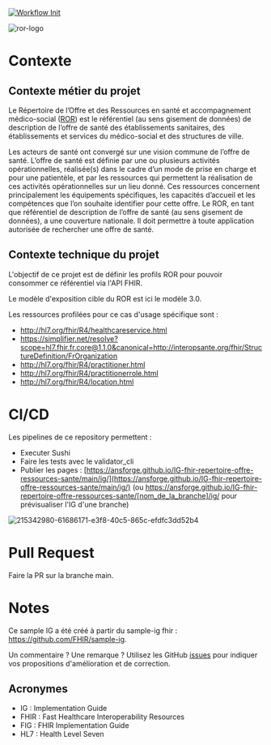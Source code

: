 [![Workflow Init](https://github.com/ansforge/FIG_ans.fhir.fr.ror30/actions/workflows/fhir-worklows.yml/badge.svg)](https://github.com/ansforge/FIG_ans.fhir.fr.ror30/actions/workflows/fhir-worklows.yml)

![ror-logo](https://github.com/ansforge/IG-fhir-repertoire-offre-ressources-sante/assets/117643165/732ffe22-fbb8-470f-92a1-c6f7252be914)

# Contexte

## Contexte métier du projet
Le Répertoire de l’Offre et des Ressources en santé et accompagnement médico-social ([ROR](https://esante.gouv.fr/produits-services/repertoire-ror)) est le référentiel (au sens gisement de données) de description de l’offre de santé des établissements sanitaires, des établissements et services du médico-social et des structures de ville.

Les acteurs de santé ont convergé sur une vision commune de l’offre de santé. L’offre de santé est définie par une ou plusieurs activités opérationnelles, réalisée(s) dans le cadre d’un mode de prise en charge et pour une patientèle, et par les ressources qui permettent la réalisation de ces activités opérationnelles sur un lieu donné. Ces ressources concernent principalement les équipements spécifiques, les capacités d’accueil et les compétences que l’on souhaite identifier pour cette offre.
Le ROR, en tant que référentiel de description de l’offre de santé (au sens gisement de données), a une couverture nationale. Il doit permettre à toute application autorisée de rechercher une offre de santé.

## Contexte technique du projet
L'objectif de ce projet est de définir les profils ROR pour pouvoir consommer ce référentiel via l'API FHIR.

Le modèle d'exposition cible du ROR est ici le modèle 3.0.

Les ressources profilées pour ce cas d'usage spécifique sont :
* http://hl7.org/fhir/R4/healthcareservice.html
* https://simplifier.net/resolve?scope=hl7.fhir.fr.core@1.1.0&canonical=http://interopsante.org/fhir/StructureDefinition/FrOrganization
* http://hl7.org/fhir/R4/practitioner.html
* http://hl7.org/fhir/R4/practitionerrole.html
* http://hl7.org/fhir/R4/location.html

# CI/CD
Les pipelines de ce repository permettent : 
* Executer  Sushi
* Faire les tests avec le validator_cli
* Publier les pages :  [https://ansforge.github.io/IG-fhir-repertoire-offre-ressources-sante/main/ig/](https://ansforge.github.io/IG-fhir-repertoire-offre-ressources-sante/main/ig/) (ou https://ansforge.github.io/IG-fhir-repertoire-offre-ressources-sante/[nom_de_la_branche]/ig/ pour prévisualiser l'IG d'une branche)

![215342980-61686171-e3f8-40c5-865c-efdfc3dd52b4](https://github.com/ansforge/IG-fhir-repertoire-offre-ressources-sante/assets/117643165/968d9e59-be53-4874-9a78-5b92000db2f6)


# Pull Request
Faire la PR sur la branche main.

# Notes
Ce sample IG a été créé à partir du sample-ig fhir : https://github.com/FHIR/sample-ig.

Un commentaire ? Une remarque ? Utilisez les GitHub [issues](https://docs.github.com/fr/issues) pour indiquer vos propositions d'amélioration et de correction.

## Acronymes

* IG : Implementation Guide
* FHIR : Fast Healthcare Interoperability Resources
* FIG : FHIR Implementation Guide
* HL7 : Health Level Seven

